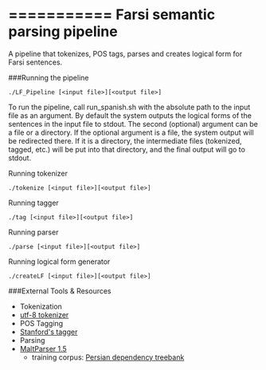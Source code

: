 ﻿===========
Farsi semantic parsing pipeline
===========

A pipeline that tokenizes, POS tags, parses and creates logical form for Farsi sentences.

###Running the pipeline

```
./LF_Pipeline [<input file>][<output file>]
```
To run the pipeline, call run_spanish.sh with the absolute path to the input file as an argument. By default the system outputs the logical forms of the sentences in the input file to stdout. The second (optional) argument can be a file or a directory. If the optional argument is a file, the system output will be redirected there. If it is a directory, the intermediate files (tokenized, tagged, etc.) will be put into that directory, and the final output will go to stdout.

Running tokenizer

```
./tokenize [<input file>][<output file>]
```

Running tagger

```
./tag [<input file>][<output file>]
```

Running parser

```
./parse [<input file>][<output file>]
```

Running logical form generator
```
./createLF [<input file>][<output file>]
```

###External Tools & Resources

- Tokenization
 - [utf-8 tokenizer]( http://corpus.leeds.ac.uk/tools/utf8-tokenize.pl)
- POS Tagging
 - [Stanford's tagger](http://nlp.stanford.edu/software/tagger.shtml)
- Parsing
 - [MaltParser 1.5](http://www.maltparser.org)
     - training corpus: [Persian dependency treebank](http://dadegan.ir/en)


